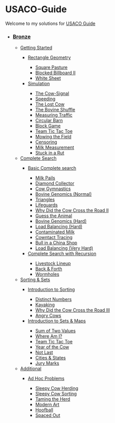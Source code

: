 # USACO-Guide
Welcome to my solutions for <a href="https://usaco.guide">USACO Guide</a>
<ul>
<li><h3><a href="https://github.com/ong-wei-hong/USACO-Guide/tree/main/Bronze">Bronze</a></h3></li>
<ul>
<li><a href="https://github.com/ong-wei-hong/USACO-Guide/tree/main/Bronze/Getting%20Started">Getting Started</a></li>
<ul>
<li><a href="https://github.com/ong-wei-hong/USACO-Guide/tree/main/Bronze/Getting%20Started/Rectangle%20Geometry">Rectangle Geometry</a></li>
<ul>
<li><a href="https://github.com/ong-wei-hong/USACO-Guide/blob/main/Bronze/Getting%20Started/Rectangle%20Geometry/Square_Pasture.cpp">Square Pasture</a></li>
<li><a href="https://github.com/ong-wei-hong/USACO-Guide/blob/main/Bronze/Getting%20Started/Rectangle%20Geometry/Blocked_Billboard_II.cpp">Blocked Billboard II</a></li>
<li><a href="https://github.com/ong-wei-hong/USACO-Guide/blob/main/Bronze/Getting%20Started/Rectangle%20Geometry/White%20Sheet.cpp">White Sheet</a></li>
</ul>
<li><a href="https://github.com/ong-wei-hong/USACO-Guide/tree/main/Bronze/Getting%20Started/Simulation">Simulation</a></li>
<ul>
<li><a href="https://github.com/ong-wei-hong/USACO-Guide/tree/main/Bronze/Getting%20Started/Simulation/The_Cow-Signal.cpp">The Cow-Signal</a></li>
<li><a href="https://github.com/ong-wei-hong/USACO-Guide/tree/main/Bronze/Getting%20Started/Simulation/Speeding_Ticket.cpp">Speeding</a></li>
<li><a href="https://github.com/ong-wei-hong/USACO-Guide/tree/main/Bronze/Getting%20Started/Simulation/The_Lost_Cow.cpp">The Lost Cow</a></li>
<li><a href="https://github.com/ong-wei-hong/USACO-Guide/tree/main/Bronze/Getting%20Started/Simulation/The_Bovine_Shuffle.cpp">The Bovine Shuffle</a></li>
<li><a href="https://github.com/ong-wei-hong/USACO-Guide/tree/main/Bronze/Getting%20Started/Simulation/Measuring_Traffic.cpp">Measuring Traffic</a></li>
<li><a href="https://github.com/ong-wei-hong/USACO-Guide/tree/main/Bronze/Getting%20Started/Simulation/Circular_Barn.cpp">Circular Barn</a></li>
<li><a href="https://github.com/ong-wei-hong/USACO-Guide/tree/main/Bronze/Getting%20Started/Simulation/Block_Game.cpp">Block Game</a></li>
<li><a href="https://github.com/ong-wei-hong/USACO-Guide/tree/main/Bronze/Getting%20Started/Simulation/Team_Tic_Tac_Toe.cpp">Team Tic Tac Toe</a></li>
<li><a href="https://github.com/ong-wei-hong/USACO-Guide/tree/main/Bronze/Getting%20Started/Simulation/Mowing_the_Field.cpp">Mowing the Field</a></li>
<li><a href="https://github.com/ong-wei-hong/USACO-Guide/tree/main/Bronze/Getting%20Started/Simulation/Censoring.cpp">Censoring</a></li>
<li><a href="https://github.com/ong-wei-hong/USACO-Guide/tree/main/Bronze/Getting%20Started/Simulation/Milk_Measurement.cpp">Milk Measurement</a></li>
<li><a href="https://github.com/ong-wei-hong/USACO-Guide/tree/main/Bronze/Getting%20Started/Simulation/Stuck_in_a_Rut.cpp">Stuck in a Rut</a></li>
</ul>
</ul>
<li><a href="https://github.com/ong-wei-hong/USACO-Guide/tree/main/Bronze/Complete%20Search">Complete Search</a></li>
<ul>
<li><a href="https://github.com/ong-wei-hong/USACO-Guide/tree/main/Bronze/Complete%20Search/Basic%20Complete%20Search">Basic Complete search</a></li>
<ul>
<li><a href="https://github.com/ong-wei-hong/USACO-Guide/tree/main/Bronze/Complete%20Search/Basic%20Complete%20Search/Milk_Pails.cpp">Milk Pails</a></li>
<li><a href="https://github.com/ong-wei-hong/USACO-Guide/tree/main/Bronze/Complete%20Search/Basic%20Complete%20Search/Diamond_Collector.cpp">Diamond Collector</a></li>
<li><a href="https://github.com/ong-wei-hong/USACO-Guide/tree/main/Bronze/Complete%20Search/Basic%20Complete%20Search/Cow_Gymnastics.cpp">Cow Gymnastics</a></li>
<li><a href="https://github.com/ong-wei-hong/USACO-Guide/tree/main/Bronze/Complete%20Search/Basic%20Complete%20Search/Bovine_Genomics.cpp">Bovine Genomics (Normal)</a></li>
<li><a href="https://github.com/ong-wei-hong/USACO-Guide/tree/main/Bronze/Complete%20Search/Basic%20Complete%20Search/Triangles.cpp">Triangles</a></li>
<li><a href="https://github.com/ong-wei-hong/USACO-Guide/tree/main/Bronze/Complete%20Search/Basic%20Complete%20Search/Lifeguards.cpp">Lifeguards</a></li>
<li><a href="https://github.com/ong-wei-hong/USACO-Guide/tree/main/Bronze/Complete%20Search/Basic%20Complete%20Search/Why_Did_the_Cow_Cross_the_Road_II.cpp">Why Did the Cow Cross the Road II</a></li>
<li><a href="https://github.com/ong-wei-hong/USACO-Guide/tree/main/Bronze/Complete%20Search/Basic%20Complete%20Search/Guess_the_Animal.cpp">Guess the Animal</a></li>
<li><a href="https://github.com/ong-wei-hong/USACO-Guide/tree/main/Bronze/Complete%20Search/Basic%20Complete%20Search/Bovine_Genomics_2.cpp">Bovine Genomics (Hard)</a></li>
<li><a href="https://github.com/ong-wei-hong/USACO-Guide/tree/main/Bronze/Complete%20Search/Basic%20Complete%20Search/Load_Balancing.cpp">Load Balancing (Hard)</a></li>
<li><a href="https://github.com/ong-wei-hong/USACO-Guide/tree/main/Bronze/Complete%20Search/Basic%20Complete%20Search/Contaminated_Milk.cpp">Contaminated Milk</a></li>
<li><a href="https://github.com/ong-wei-hong/USACO-Guide/tree/main/Bronze/Complete%20Search/Basic%20Complete%20Search/Cowntact_Tracing.cpp">Cowntact Tracing</a></li>
<li><a href="https://github.com/ong-wei-hong/USACO-Guide/tree/main/Bronze/Complete%20Search/Basic%20Complete%20Search/Bull_in_a_China_Shop.cpp">Bull in a China Shop</a></li>
<li><a href="https://github.com/ong-wei-hong/USACO-Guide/tree/main/Bronze/Complete%20Search/Basic%20Complete%20Search/Load_Balancing_2.cpp">Load Balancing (Very Hard)</a></li>
</ul>
<li><a href="https://github.com/ong-wei-hong/USACO-Guide/tree/main/Bronze/Complete%20Search/Complete%20Search%20with%20Recursion">Complete Search with Recursion</a></li>
<ul>
<li><a href="https://github.com/ong-wei-hong/USACO-Guide/tree/main/Bronze/Complete%20Search/Complete%20Search%20with%20Recursion/Livestock_Lineup.cpp">Livestock Lineup</a></li>
<li><a href="https://github.com/ong-wei-hong/USACO-Guide/tree/main/Bronze/Complete%20Search/Complete%20Search%20with%20Recursion/Back_and_Forth.cpp">Back & Forth</a></li>
<li><a href="https://github.com/ong-wei-hong/USACO-Guide/tree/main/Bronze/Complete%20Search/Complete%20Search%20with%20Recursion/Wormholes.cpp">Wormholes</a></li>
</ul>
</ul>
<li><a href="https://github.com/ong-wei-hong/USACO-Guide/tree/main/Bronze/Sorting%20%26%20Sets">Sorting & Sets</li>
<ul>
<li><a href="https://github.com/ong-wei-hong/USACO-Guide/tree/main/Bronze/Sorting%20%26%20Sets/Introduction%20to%20Sorting">Introduction to Sorting</a></li>
<ul>
<li><a href="https://github.com/ong-wei-hong/USACO-Guide/tree/main/Bronze/Sorting%20%26%20Sets/Introduction%20to%20Sorting/Distinct Numbers.cpp">Distinct Numbers</a></li>
<li><a href="https://github.com/ong-wei-hong/USACO-Guide/tree/main/Bronze/Sorting%20%26%20Sets/Introduction%20to%20Sorting/Kayaking.cpp">Kayaking</a></li>
<li><a href="https://github.com/ong-wei-hong/USACO-Guide/tree/main/Bronze/Sorting%20%26%20Sets/Introduction%20to%20Sorting/Why_Did_the_Cow_Cross_the_Road_III.cpp">Why Did the Cow Cross the Road III</a></li>
<li><a href="https://github.com/ong-wei-hong/USACO-Guide/tree/main/Bronze/Sorting%20%26%20Sets/Introduction%20to%20Sorting/Angry_Cows.cpp">Angry Cows</a></li>
</ul>
<li><a href="https://github.com/ong-wei-hong/USACO-Guide/tree/main/Bronze/Sorting%20%26%20Sets/Introduction%20to%20Sets%20%26%20Maps">Introduction to Sets & Maps</a></li>
<ul>
<li><a href="https://github.com/ong-wei-hong/USACO-Guide/tree/main/Bronze/Sorting%20%26%20Sets/Introduction%20to%20Sets%20%26%20Maps/Sum%20of%20Two%20Values.cpp">Sum of Two Values</a></li>
<li><a href="https://github.com/ong-wei-hong/USACO-Guide/tree/main/Bronze/Sorting%20%26%20Sets/Introduction%20to%20Sets%20%26%20Maps/Where_Am_I.cpp">Where Am I?</a></li>
<li><a href="https://github.com/ong-wei-hong/USACO-Guide/tree/main/Bronze/Sorting%20%26%20Sets/Introduction%20to%20Sets%20%26%20Maps/Team_Tic_Tac_Toe.cpp">Team Tic Tac Toe</a></li>
<li><a href="https://github.com/ong-wei-hong/USACO-Guide/tree/main/Bronze/Sorting%20%26%20Sets/Introduction%20to%20Sets%20%26%20Maps/Year_of_the_Cow.cpp">Year of the Cow</a></li>
<li><a href="https://github.com/ong-wei-hong/USACO-Guide/tree/main/Bronze/Sorting%20%26%20Sets/Introduction%20to%20Sets%20%26%20Maps/Don't_Be_Last.cpp">Not Last</a></li>
<li><a href="https://github.com/ong-wei-hong/USACO-Guide/tree/main/Bronze/Sorting%20%26%20Sets/Introduction%20to%20Sets%20%26%20Maps/Cities_and_States.cpp">Cities & States</a></li>
<li><a href="https://github.com/ong-wei-hong/USACO-Guide/tree/main/Bronze/Sorting%20%26%20Sets/Introduction%20to%20Sets%20%26%20Maps/Jury%20Marks.cpp">Jury Marks</a></li>
</ul>
</ul>
<li><a href="https://github.com/ong-wei-hong/USACO-Guide/tree/main/Bronze/Additional">Additional</a></li>
<ul>
<li><a href="https://github.com/ong-wei-hong/USACO-Guide/tree/main/Bronze/Additional/Ad%20Hoc%20Problems">Ad Hoc Problems</a></li>
<ul>
<li><a href="https://github.com/ong-wei-hong/USACO-Guide/tree/main/Bronze/Additional/Ad%20Hoc%20Problems/Sleepy_Cow_Herding.cpp">Sleepy Cow Herding</a></li>
<li><a href="https://github.com/ong-wei-hong/USACO-Guide/tree/main/Bronze/Additional/Ad%20Hoc%20Problems/Sleepy_Cow_Sorting.cpp">Sleepy Cow Sorting</a></li>
<li><a href="https://github.com/ong-wei-hong/USACO-Guide/tree/main/Bronze/Additional/Ad%20Hoc%20Problems/Taming_the_Herd.cpp">Taming the Herd</a></li>
<li><a href="https://github.com/ong-wei-hong/USACO-Guide/tree/main/Bronze/Additional/Ad%20Hoc%20Problems/Modern_Art.cpp">Modern Art</a></li>
<li><a href="https://github.com/ong-wei-hong/USACO-Guide/tree/main/Bronze/Additional/Ad%20Hoc%20Problems/Hoofball.cpp">Hoofball</a></li>
<li><a href="https://github.com/ong-wei-hong/USACO-Guide/tree/main/Bronze/Additional/Ad%20Hoc%20Problems/Spaced_Out.cpp">Spaced Out</a></li>
</ul>
</ul>
</ul>
</ul>

